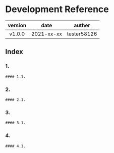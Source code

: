 # Development Reference 
|version|date|auther|
|:---:|:---:|:---:|
|v1.0.0|2021-xx-xx|tester58126|
## Index
  ### 1.
    #### 1.1. 
  ### 2.
    #### 2.1. 
  ### 3.
    #### 3.1. 
  ### 4.
    #### 4.1. 
